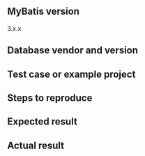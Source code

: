<!--
❌ 不要在这里问问题❗️
⭕️ 请使用英文将您的问题发送到邮件列表： 
https://groups.google.com/group/mybatis-user
或在 Stack Overflow 进行提问，并带上 'mybatis' 标签：
https://stackoverflow.com/questions/ask?tags=mybatis
在这里的提问将会被直接关闭。

Question?
======================
Please use the mailing list. https://groups.google.com/group/mybatis-user
Or Stack Overflow with 'mybatis' tag. https://stackoverflow.com/questions/ask?tags=mybatis
Questions on this tracker will be closed without comment.

Bug report?
======================
Please fill out the BUG REPORT FORM below.

To fix a bug, we need to reproduce it first.
And we spend a lot of time just trying to reproduce the reported problem, so please consider creating a failing debug case or an example project.

- How to create a debug case : https://github.com/mybatis/mybatis-3/wiki/Unit-Test
- How to create a good example : http://sscce.org
- How to upload your project to GitHub: https://help.github.com/articles/adding-an-existing-project-to-github-using-the-command-line/

Feature request?
=======================
- Please delete the BUG REPORT FORM below and describe the feature.
- It is a good idea to discuss your changes on the mailing list to get feedback from the community. https://groups.google.com/group/mybatis-user
- If you have a patch with unit tests, send a pull request. Please see the wiki page : https://github.com/mybatis/mybatis-3/wiki/Contribute
-->

<!-- BUG REPORT FORM -->

## MyBatis version
3.x.x

## Database vendor and version

## Test case or example project

## Steps to reproduce

## Expected result

## Actual result

